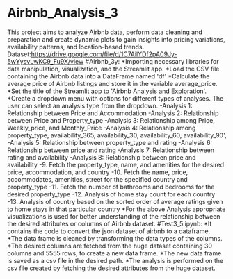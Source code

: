 # Airbnb_Analysis_3
This project aims to analyze Airbnb data, perform data cleaning and preparation and create dynamic plots to gain insights into pricing variations, availability patterns, and location-based trends.
Dataset:https://drive.google.com/file/d/1C7AilYDf2pA09Jy-5wYysvLwKC9_Fu9X/view
#Airbnb_3y:
*Importing necessary libraries for data manipulation, visualization, and the Streamlit app.
*Load the CSV file containing the Airbnb data into a DataFrame named 'df'
*Calculate the average price of Airbnb listings and store it in the variable average_price.
*Set the title of the Streamlit app to 'Airbnb Analysis and Exploration'.
*Create a dropdown menu with options for different types of analyses. The user can select an analysis type from the dropdown.
  -Analysis 1: Relationship between Price and Accommodation
  -Analysis 2: Relationship between Price and Property_type
  -Analysis 3: Relationship among Price, Weekly_price, and Monthly_Price
  -Analysis 4: Relationship among property_type, availability_365, availability_30, availability_60, availability_90',
  -Analysis 5: Relationship between property_type and rating
  -Analysis 6: Relationship between price and rating
  -Analysis 7: Relationship between rating and availability
  -Analysis 8: Relationship between price and availability
  -9. Fetch the property_type, name, and amenities for the desired price, accommodation, and country
  -10. Fetch the name, price, accommodates, amenities, street for the specified country and property_type
  -11. Fetch the number of bathrooms and bedrooms for the desired property_type
  -12. Analysis of home stay count for each country
  -13. Analysis of country based on the sorted order of average ratings given to home stays in that particular country
*For the above Analysis appropriate visualizations is used for better understanding of the relationship between the desired attributes or 
 columns of Airbnb dataset.
#Test3_5.ipynb:
*It contains the code to convert the json dataset of airbnb to a dataframe.
*The data frame is cleaned by transforming the data types of the columns.
*The desired columns are fetched from the huge dataset containing 30 columns and 5555 rows, to create a new data frame.
*The new data frame is saved as a csv file in the desired path.
*The analysis is performed on the csv file created by fetching the desired attributes from the huge dataset.
